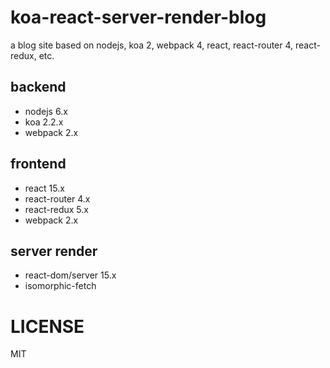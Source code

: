 # koa-react-server-render-blog
a blog site based on nodejs, koa 2, webpack 4, react, react-router 4, react-redux, etc.

## backend
- nodejs 6.x
- koa 2.2.x
- webpack 2.x

## frontend
- react 15.x
- react-router 4.x
- react-redux 5.x
- webpack 2.x

## server render
- react-dom/server 15.x
- isomorphic-fetch

# LICENSE
MIT
